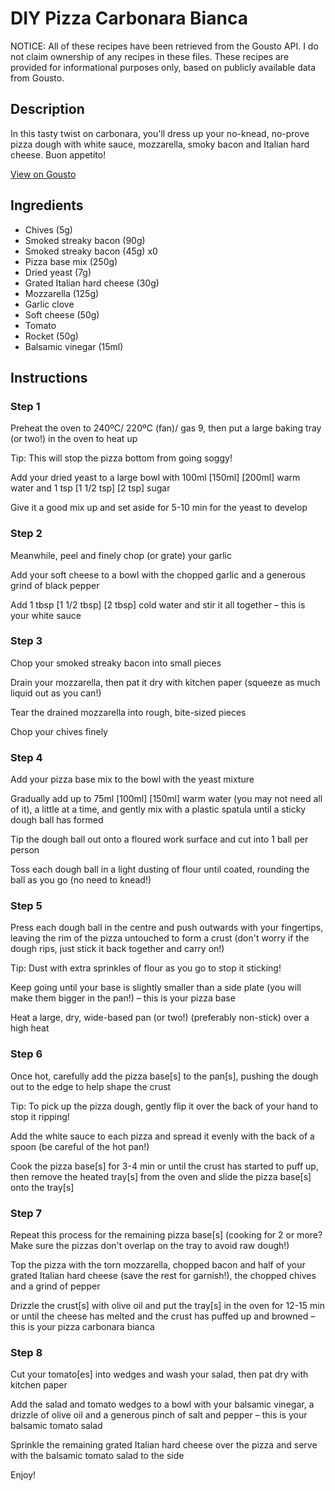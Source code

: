 # DIY Pizza Carbonara Bianca

NOTICE: All of these recipes have been retrieved from the Gousto API. I do not claim ownership of any recipes in these files. These recipes are provided for informational purposes only, based on publicly available data from Gousto.

## Description

In this tasty twist on carbonara, you'll dress up your no-knead, no-prove pizza dough with white sauce, mozzarella, smoky bacon and Italian hard cheese. Buon appetito!

[View on Gousto](https://www.gousto.co.uk/recipes/cookbook/diy-pizza-carbonara-bianca)

## Ingredients

- Chives (5g)
- Smoked streaky bacon (90g)
- Smoked streaky bacon (45g) x0
- Pizza base mix (250g)
- Dried yeast (7g)
- Grated Italian hard cheese (30g)
- Mozzarella (125g)
- Garlic clove
- Soft cheese (50g)
- Tomato
- Rocket (50g)
- Balsamic vinegar (15ml)

## Instructions


### Step 1

Preheat the oven to 240ºC/ 220ºC (fan)/ gas 9, then put a large baking tray (or two!) in the oven to heat up

Tip: This will stop the pizza bottom from going soggy!

Add your dried yeast<span class="text-danger"> </span>to a large bowl with 100ml <span class="text-purple">[150ml]</span> <span class="text-danger">[200ml]</span> warm water and 1 tsp <span class="text-purple">[1 1/2 tsp]</span> <span class="text-danger">[2 tsp] </span>sugar

Give it a good mix up and set aside for 5-10 min for the yeast to develop


### Step 2

Meanwhile, peel and finely chop (or grate) your garlic

Add your soft cheese to a bowl with the chopped garlic and a generous grind of black pepper

Add 1 tbsp <span class="text-purple">[1 1/2 tbsp]</span> <span class="text-danger">[2 tbsp]</span> cold water and stir it all together – this is your white sauce


### Step 3

Chop your smoked streaky bacon into small pieces

Drain your mozzarella, then pat it dry with kitchen paper (squeeze as much liquid out as you can!)

Tear the drained mozzarella into rough, bite-sized pieces

Chop your chives finely


### Step 4

Add your pizza base mix<span class="text-danger"> </span>to the bowl with the yeast mixture

Gradually add up to 75ml<span class="text-danger"> <span class="text-purple">[100ml] </span>[150ml]</span> warm water (you may not need all of it), a little at a time, and gently mix with a plastic spatula until a sticky dough ball has formed

Tip the dough ball out onto a floured work surface and cut into 1 ball per person

Toss each dough ball in a light dusting of flour until coated, rounding the ball as you go (no need to knead!)


### Step 5

Press each dough ball in the centre and push outwards with your fingertips, leaving the rim of the pizza untouched to form a crust (don't worry if the dough rips, just stick it back together and carry on!)

Tip: Dust with extra sprinkles of flour as you go to stop it sticking!

Keep going until your base is slightly smaller than a side plate (you will make them bigger in the pan!) – this is your pizza base

Heat a large, dry, wide-based pan (or two!) (preferably non-stick) over a high heat


### Step 6

Once hot, carefully add the pizza base[s] to the pan[s], pushing the dough out to the edge to help shape the crust

Tip: To pick up the pizza dough, gently flip it over the back of your hand to stop it ripping!

Add the white sauce to each pizza and spread it evenly with the back of a spoon (be careful of the hot pan!)

Cook the pizza base[s]<span class="text-danger"> </span>for 3-4 min or until the crust has started to puff up, then remove the heated tray[s] from the oven and slide the pizza base[s] onto the tray[s]


### Step 7

Repeat this process for the remaining pizza base[s] (cooking for 2 or more? Make sure the pizzas don't overlap on the tray to avoid raw dough!)

Top the pizza with the torn mozzarella, chopped bacon and half of your grated Italian hard cheese (save the rest for garnish!), the chopped chives and a grind of pepper

Drizzle the crust[s] with olive oil and put the tray[s]<span class="text-danger"> </span>in the oven for 12-15 min or until the cheese has melted and the crust has puffed up and browned – this is your pizza carbonara bianca

### Step 8

Cut your tomato[es] into wedges and wash your salad, then pat dry with kitchen paper

Add the salad and tomato wedges to a bowl with your balsamic vinegar, a drizzle of olive oil and a generous pinch of salt and pepper – this is your balsamic tomato salad

Sprinkle the remaining grated Italian hard cheese over the pizza and serve with the balsamic tomato salad to the side

Enjoy!

